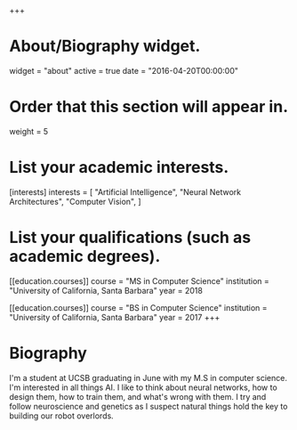 +++
# About/Biography widget.
widget = "about"
active = true
date = "2016-04-20T00:00:00"

# Order that this section will appear in.
weight = 5

# List your academic interests.
[interests]
  interests = [
    "Artificial Intelligence",
    "Neural Network Architectures",
    "Computer Vision",
  ]

# List your qualifications (such as academic degrees).
[[education.courses]]
  course = "MS in Computer Science"
  institution = "University of California, Santa Barbara"
  year = 2018

[[education.courses]]
  course = "BS in Computer Science"
  institution = "University of California, Santa Barbara"
  year = 2017
+++

# Biography

I'm a student at UCSB graduating in June with my M.S in computer science. I'm interested in all things AI. I like to think about neural networks, how to design them, how to train them, and what's wrong with them. I try and follow neuroscience and genetics as I suspect natural things hold the key to building our robot overlords.